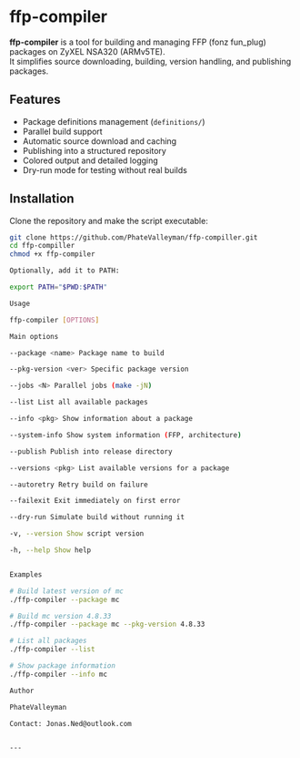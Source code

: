 # ffp-compiler

**ffp-compiler** is a tool for building and managing FFP (fonz fun_plug) packages on ZyXEL NSA320 (ARMv5TE).  
It simplifies source downloading, building, version handling, and publishing packages.

## Features
- Package definitions management (`definitions/`)
- Parallel build support
- Automatic source download and caching
- Publishing into a structured repository
- Colored output and detailed logging
- Dry-run mode for testing without real builds

## Installation
Clone the repository and make the script executable:

```bash
git clone https://github.com/PhateValleyman/ffp-compiller.git
cd ffp-compiller
chmod +x ffp-compiler

Optionally, add it to PATH:

export PATH="$PWD:$PATH"

Usage

ffp-compiler [OPTIONS]

Main options

--package <name> Package name to build

--pkg-version <ver> Specific package version

--jobs <N> Parallel jobs (make -jN)

--list List all available packages

--info <pkg> Show information about a package

--system-info Show system information (FFP, architecture)

--publish Publish into release directory

--versions <pkg> List available versions for a package

--autoretry Retry build on failure

--failexit Exit immediately on first error

--dry-run Simulate build without running it

-v, --version Show script version

-h, --help Show help


Examples

# Build latest version of mc
./ffp-compiler --package mc

# Build mc version 4.8.33
./ffp-compiler --package mc --pkg-version 4.8.33

# List all packages
./ffp-compiler --list

# Show package information
./ffp-compiler --info mc

Author

PhateValleyman

Contact: Jonas.Ned@outlook.com


---
